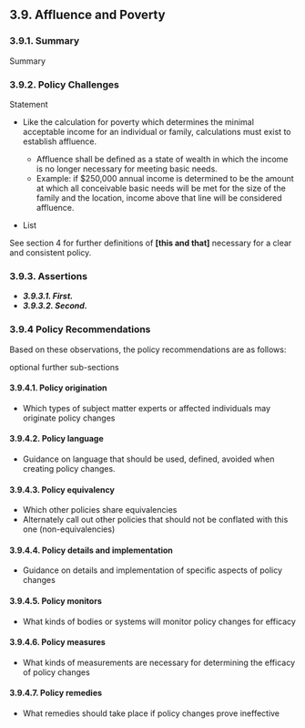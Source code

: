 3.9.  Affluence and Poverty
--------------------------------------

### 3.9.1.  Summary
Summary

### 3.9.2.  Policy Challenges
Statement

- Like the calculation for poverty which determines the minimal acceptable income for an individual or family, calculations must exist to establish affluence.
    - Affluence shall be defined as a state of wealth in which the income is no longer necessary for meeting basic needs.
    - Example: if $250,000 annual income is determined to be the amount at which all conceivable basic needs will be met for the size of the family and the location, income above that line will be considered affluence.
    
- List

See section 4 for further definitions of **[this and that]** necessary for a clear and consistent policy.

### 3.9.3. Assertions 

-  *__3.9.3.1. First.__*
-  *__3.9.3.2. Second.__*

### 3.9.4  Policy Recommendations
Based on these observations, the policy recommendations are as follows:

optional further sub-sections

#### 3.9.4.1. Policy origination
- Which types of subject matter experts or affected individuals may originate policy changes

#### 3.9.4.2. Policy language
- Guidance on language that should be used, defined, avoided when creating policy changes.

#### 3.9.4.3. Policy equivalency
- Which other policies share equivalencies
- Alternately call out other policies that should not be conflated with this one (non-equivalencies)

#### 3.9.4.4. Policy details and implementation
- Guidance on details and implementation of specific aspects of policy changes

#### 3.9.4.5. Policy monitors 
- What kinds of bodies or systems will monitor policy changes for efficacy

#### 3.9.4.6. Policy measures
- What kinds of measurements are necessary for determining the efficacy of policy changes

#### 3.9.4.7. Policy remedies
- What remedies should take place if policy changes prove ineffective 
